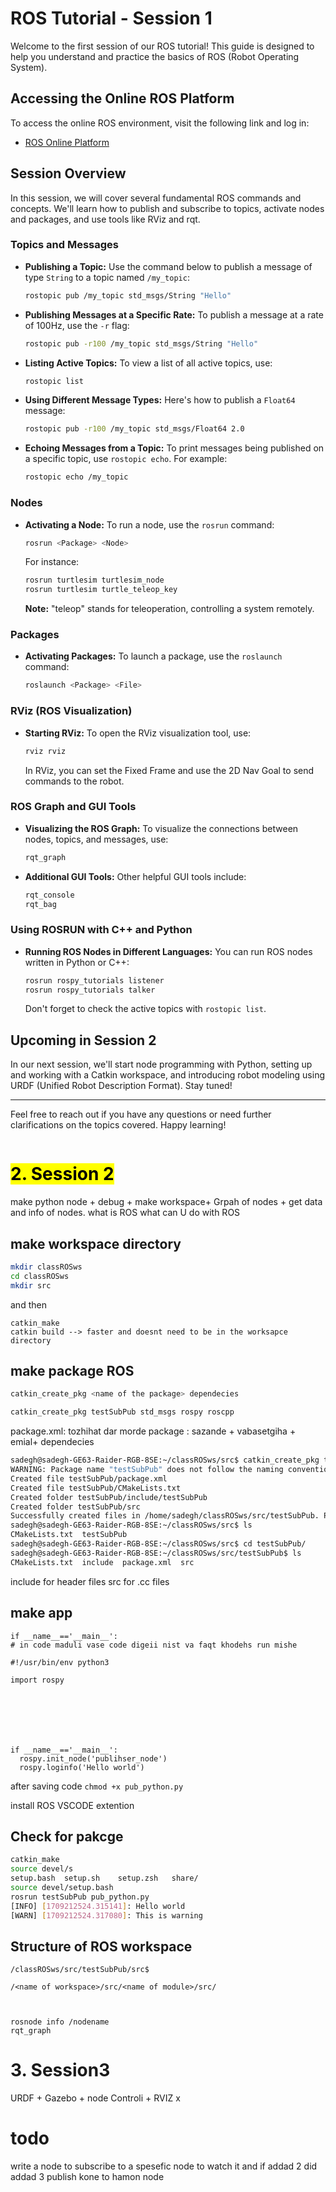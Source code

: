 # ROS Tutorial - Session 1

Welcome to the first session of our ROS tutorial! This guide is designed to help you understand and practice the basics of ROS (Robot Operating System).

## Accessing the Online ROS Platform
To access the online ROS environment, visit the following link and log in:
- [ROS Online Platform](https://app.reconstructinc.com/login)

## Session Overview
In this session, we will cover several fundamental ROS commands and concepts. We'll learn how to publish and subscribe to topics, activate nodes and packages, and use tools like RViz and rqt.

### Topics and Messages
- **Publishing a Topic:**
  Use the command below to publish a message of type `String` to a topic named `/my_topic`:
  ```bash
  rostopic pub /my_topic std_msgs/String "Hello"
  ```
- **Publishing Messages at a Specific Rate:**
  To publish a message at a rate of 100Hz, use the `-r` flag:
  ```bash
  rostopic pub -r100 /my_topic std_msgs/String "Hello"
  ```
- **Listing Active Topics:**
  To view a list of all active topics, use:
  ```bash
  rostopic list
  ```
- **Using Different Message Types:**
  Here's how to publish a `Float64` message:
  ```bash
  rostopic pub -r100 /my_topic std_msgs/Float64 2.0
  ```
- **Echoing Messages from a Topic:**
  To print messages being published on a specific topic, use `rostopic echo`. For example:
  ```bash
  rostopic echo /my_topic
  ```

### Nodes
- **Activating a Node:**
  To run a node, use the `rosrun` command:
  ```bash
  rosrun <Package> <Node>
  ```
  For instance:
  ```bash
  rosrun turtlesim turtlesim_node
  rosrun turtlesim turtle_teleop_key
  ```
  **Note:** "teleop" stands for teleoperation, controlling a system remotely.

### Packages
- **Activating Packages:**
  To launch a package, use the `roslaunch` command:
  ```bash
  roslaunch <Package> <File>
  ```

### RViz (ROS Visualization)
- **Starting RViz:**
  To open the RViz visualization tool, use:
  ```bash
  rviz rviz
  ```
  In RViz, you can set the Fixed Frame and use the 2D Nav Goal to send commands to the robot.

### ROS Graph and GUI Tools
- **Visualizing the ROS Graph:**
  To visualize the connections between nodes, topics, and messages, use:
  ```bash
  rqt_graph
  ```
- **Additional GUI Tools:**
  Other helpful GUI tools include:
  ```bash
  rqt_console
  rqt_bag
  ```

### Using ROSRUN with C++ and Python
- **Running ROS Nodes in Different Languages:**
  You can run ROS nodes written in Python or C++:
  ```bash
  rosrun rospy_tutorials listener
  rosrun rospy_tutorials talker
  ```
  Don't forget to check the active topics with `rostopic list`.

## Upcoming in Session 2
In our next session, we'll start node programming with Python, setting up and working with a Catkin workspace, and introducing robot modeling using URDF (Unified Robot Description Format). Stay tuned!

---

Feel free to reach out if you have any questions or need further clarifications on the topics covered. Happy learning!




```
```


# <mark>2. Session 2</mark>
make python node + debug + make workspace+ Grpah of nodes + get data and info of nodes.
what is ROS what can U do with ROS 
## make workspace directory
```bash
mkdir classROSws
cd classROSws
mkdir src
```
and then 
```
catkin_make
catkin build --> faster and doesnt need to be in the worksapce directory
```


## make package ROS
```bash
catkin_create_pkg <name of the package> dependecies

catkin_create_pkg testSubPub std_msgs rospy roscpp
```
<p>
package.xml: 
tozhihat dar morde package :
sazande + vabasetgiha + emial+ dependecies </p
>


```bash 
sadegh@sadegh-GE63-Raider-RGB-8SE:~/classROSws/src$ catkin_create_pkg testSubPub std_msgs rospy roscpp 
WARNING: Package name "testSubPub" does not follow the naming conventions. It should start with a lower case letter and only contain lower case letters, digits, underscores, and dashes.
Created file testSubPub/package.xml
Created file testSubPub/CMakeLists.txt
Created folder testSubPub/include/testSubPub
Created folder testSubPub/src
Successfully created files in /home/sadegh/classROSws/src/testSubPub. Please adjust the values in package.xml.
sadegh@sadegh-GE63-Raider-RGB-8SE:~/classROSws/src$ ls
CMakeLists.txt  testSubPub
sadegh@sadegh-GE63-Raider-RGB-8SE:~/classROSws/src$ cd testSubPub/
sadegh@sadegh-GE63-Raider-RGB-8SE:~/classROSws/src/testSubPub$ ls
CMakeLists.txt  include  package.xml  src

```


include for header files
src for .cc files

## make app

```
if __name__=='__main__':
# in code maduli vase code digeii nist va faqt khodehs run mishe

``` 

```
#!/usr/bin/env python3

import rospy







if __name__=='__main__':
  rospy.init_node('publihser_node')
  rospy.loginfo('Hello world')

```
after saving code
`chmod +x pub_python.py`

install ROS VSCODE extention



## Check for pakcge 

```bash
catkin_make
source devel/s
setup.bash  setup.sh    setup.zsh   share/      
source devel/setup.bash 
rosrun testSubPub pub_python.py 
[INFO] [1709212524.315141]: Hello world
[WARN] [1709212524.317080]: This is warning

```

## Structure of ROS workspace
`/classROSws/src/testSubPub/src$`
```
/<name of workspace>/src/<name of module>/src/



```


```
rosnode info /nodename
rqt_graph

```

# 3. Session3

URDF + Gazebo + node Controli + RVIZ
x





# todo 

write a node to subscribe to a spesefic node to watch it and  if addad 2 did addad 3 publish kone to hamon node 